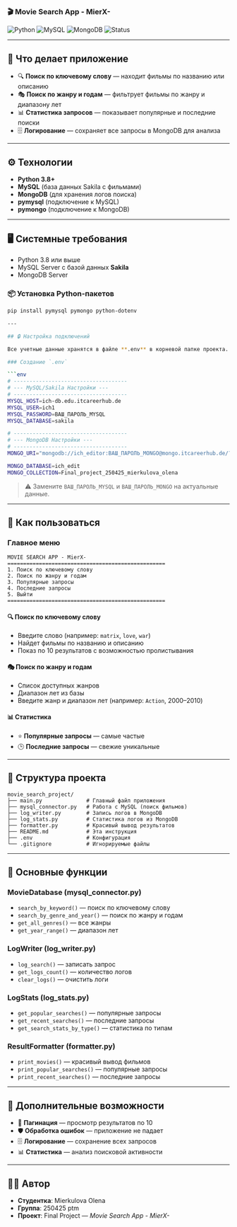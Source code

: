 ### 🎬 Movie Search App - MierX-

![Python](https://img.shields.io/badge/Python-3.8%2B-blue?logo=python&logoColor=white)
![MySQL](https://img.shields.io/badge/MySQL-Database-orange?logo=mysql&logoColor=white)
![MongoDB](https://img.shields.io/badge/MongoDB-Logs-green?logo=mongodb&logoColor=white)
![Status](https://img.shields.io/badge/Project-MierX-success)

---

## 📌 Что делает приложение

- 🔍 **Поиск по ключевому слову** — находит фильмы по названию или описанию  
- 🎭 **Поиск по жанру и годам** — фильтрует фильмы по жанру и диапазону лет  
- 📊 **Статистика запросов** — показывает популярные и последние поиски  
- 🗄 **Логирование** — сохраняет все запросы в MongoDB для анализа  

---

## ⚙️ Технологии

- **Python 3.8+**
- **MySQL** (база данных Sakila с фильмами)
- **MongoDB** (для хранения логов поиска)
- **pymysql** (подключение к MySQL)
- **pymongo** (подключение к MongoDB)

---

## 🖥 Системные требования

- Python 3.8 или выше  
- MySQL Server с базой данных **Sakila**  
- MongoDB Server  

### 📦 Установка Python-пакетов

```bash
pip install pymysql pymongo python-dotenv

---

## 🔒 Настройка подключений

Все учетные данные хранятся в файле **.env** в корневой папке проекта.  

### Создание `.env`

```env
# ------------------------------------
# --- MySQL/Sakila Настройки ---
# ------------------------------------
MYSQL_HOST=ich-db.edu.itcareerhub.de
MYSQL_USER=ich1
MYSQL_PASSWORD=ВАШ_ПАРОЛЬ_MYSQL
MYSQL_DATABASE=sakila

# ------------------------------------
# --- MongoDB Настройки ---
# ------------------------------------
MONGO_URI="mongodb://ich_editor:ВАШ_ПАРОЛЬ_MONGO@mongo.itcareerhub.de/?readPreference=primary&ssl=false&authMechanism=DEFAULT&authSource=ich_edit"

MONGO_DATABASE=ich_edit
MONGO_COLLECTION=Final_project_250425_mierkulova_olena
```

> ⚠️ Замените `ВАШ_ПАРОЛЬ_MYSQL` и `ВАШ_ПАРОЛЬ_MONGO` на актуальные данные.  

---

## 🚀 Как пользоваться

### Главное меню

```
MOVIE SEARCH APP - MierX-
==================================================
1. Поиск по ключевому слову
2. Поиск по жанру и годам  
3. Популярные запросы
4. Последние запросы
5. Выйти
==================================================
```

#### 🔍 Поиск по ключевому слову  
- Введите слово (например: `matrix`, `love`, `war`)  
- Найдет фильмы по названию и описанию  
- Показ по 10 результатов с возможностью пролистывания  

#### 🎭 Поиск по жанру и годам  
- Список доступных жанров  
- Диапазон лет из базы  
- Введите жанр и диапазон лет (например: `Action`, 2000–2010)  

#### 📊 Статистика  
- ⭐ **Популярные запросы** — самые частые  
- 🕒 **Последние запросы** — свежие уникальные  

---

## 📂 Структура проекта

```
movie_search_project/
├── main.py              # Главный файл приложения
├── mysql_connector.py   # Работа с MySQL (поиск фильмов)
├── log_writer.py        # Запись логов в MongoDB
├── log_stats.py         # Статистика логов из MongoDB  
├── formatter.py         # Красивый вывод результатов
├── README.md            # Эта инструкция
├── .env                 # Конфигурация
└── .gitignore           # Игнорируемые файлы
```

---

## 🔑 Основные функции

### MovieDatabase (mysql_connector.py)
- `search_by_keyword()` — поиск по ключевому слову  
- `search_by_genre_and_year()` — поиск по жанру и годам  
- `get_all_genres()` — все жанры  
- `get_year_range()` — диапазон лет  

### LogWriter (log_writer.py) 
- `log_search()` — записать запрос  
- `get_logs_count()` — количество логов  
- `clear_logs()` — очистить логи  

### LogStats (log_stats.py)
- `get_popular_searches()` — популярные запросы  
- `get_recent_searches()` — последние запросы  
- `get_search_stats_by_type()` — статистика по типам  

### ResultFormatter (formatter.py)
- `print_movies()` — красивый вывод фильмов  
- `print_popular_searches()` — популярные запросы  
- `print_recent_searches()` — последние запросы  

---

## 🌟 Дополнительные возможности

- 📑 **Пагинация** — просмотр результатов по 10  
- 🛡 **Обработка ошибок** — приложение не падает  
- 🗄 **Логирование** — сохранение всех запросов  
- 📊 **Статистика** — анализ поисковой активности  

---

## 👩‍💻 Автор

- **Студентка**: Mierkulova Olena  
- **Группа**: 250425 ptm  
- **Проект**: Final Project — *Movie Search App - MierX-*  
